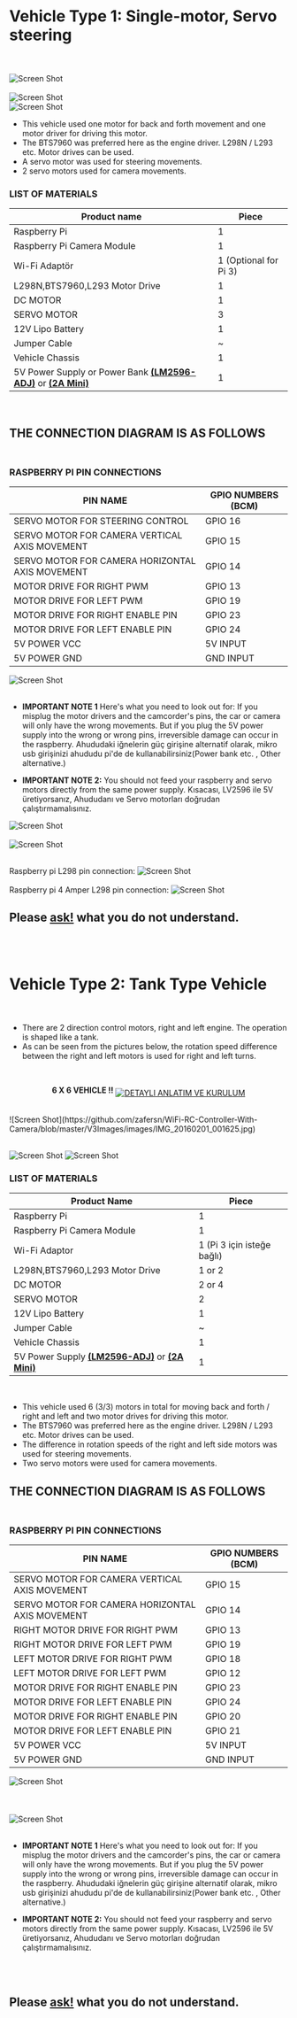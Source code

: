 
# Vehicle Type 1: Single-motor, Servo steering <br><br>



![Screen Shot](https://github.com/zafersn/WiFi-RC-Controller-With-Camera/blob/master/V3Images/images/IMG_20170118_191443_488.jpg)<br><br>
![Screen Shot](https://github.com/zafersn/WiFi-RC-Controller-With-Camera/blob/master/V3Images/images/IMG_20170109_181102.jpg)<br>
![Screen Shot](https://github.com/zafersn/WiFi-RC-Controller-With-Camera/blob/master/V3Images/images/IMG_20161226_171613.jpg)<br>
* This vehicle used one motor for back and forth movement and one motor driver for driving this motor.
 * The BTS7960 was preferred here as the engine driver. L298N / L293 etc.  Motor drives can be used.
* A servo motor was used for steering movements. <br>
* 2 servo motors used for camera movements.

### LIST OF MATERIALS
Product name| Piece
----| ---- 
Raspberry Pi| 1
Raspberry Pi Camera Module| 1
Wi-Fi Adaptör| 1 (Optional for Pi 3)
L298N,BTS7960,L293 Motor Drive| 1 
DC MOTOR|  1  
SERVO MOTOR| 3
12V Lipo Battery| 1
Jumper Cable | ~
Vehicle Chassis| 1
5V Power Supply or Power Bank  [**(LM2596-ADJ)**](http://www.robotistan.com/mini-ayarlanabilir-3a-voltaj-regulator-karti-lm2596-adj) or [**(2A Mini)**]( http://www.robotistan.com/2a-mini-ayarlanabilir-voltaj-dusurucu-regulator-karti)|1
<br>

## THE CONNECTION DIAGRAM IS AS FOLLOWS <br><br>

### RASPBERRY PI PIN CONNECTIONS
PIN NAME| GPIO NUMBERS (BCM)
----| ---- 
SERVO MOTOR FOR STEERING CONTROL| GPIO 16
SERVO MOTOR FOR CAMERA VERTICAL AXIS MOVEMENT| GPIO 15
SERVO MOTOR FOR CAMERA HORIZONTAL AXIS MOVEMENT| GPIO 14
MOTOR DRIVE FOR RIGHT PWM | GPIO 13
MOTOR DRIVE FOR LEFT PWM| GPIO 19
MOTOR DRIVE FOR RIGHT ENABLE PIN| GPIO 23
MOTOR DRIVE FOR LEFT ENABLE PIN| GPIO 24
5V POWER VCC  | 5V INPUT
5V POWER GND | GND INPUT
![Screen Shot](https://github.com/zafersn/WiFi-RC-Controller-With-Camera/blob/master/V3Images/images/RasPiO-portsplus2-on-pi_1500.jpg)<br><br>

* **IMPORTANT NOTE 1** Here's what you need to look out for: If you misplug the motor drivers and the camcorder's pins, the car or camera will only have the wrong movements. But if you plug the 5V power supply into the wrong or wrong pins, irreversible damage can occur in the raspberry. Ahududaki iğnelerin güç girişine alternatif olarak, mikro usb girişinizi ahududu pi'de de kullanabilirsiniz(Power bank etc. , Other alternative.)

* **IMPORTANT NOTE 2:** You should not feed your raspberry and servo motors directly from the same power supply. Kısacası, LV2596 ile 5V üretiyorsanız, Ahududanı ve Servo motorları doğrudan çalıştırmamalısınız.

![Screen Shot](https://github.com/zafersn/WiFi-RC-Controller-With-Camera/blob/master/V3Images/images/pin_baglanti%20servo_en.PNG)
<br><br>
![Screen Shot](https://github.com/zafersn/WiFi-RC-Controller-With-Camera/blob/master/V3Images/images/pin_baglanti_servo_schmatic_en.PNG)
<br><br>

Raspberry pi L298 pin connection: 
![Screen Shot](https://github.com/zafersn/WiFi-RC-Controller-With-Camera/blob/master/V3Images/images/pi_car_l928_motor_drive.PNG)
<br><br>
Raspberry pi  4 Amper L298 pin connection:
![Screen Shot](https://github.com/zafersn/WiFi-RC-Controller-With-Camera/blob/master/V3Images/images/pi_car_l928_4A_motor_drive.PNG)

## Please  [ask!](https://github.com/zafersn/WiFi-RC-Controller-With-Camera/issues) what you do not understand.



<br><br>

# Vehicle Type 2: Tank Type Vehicle <br><br>

* There are 2 direction control motors, right and left engine. The operation is shaped like a tank.
* As can be seen from the pictures below, the rotation speed difference between the right and left motors is used for right and left turns.
<br>


<p align="center" width="640" height="480" > <b>6 X 6 VEHICLE !!</b>
<a href="https://www.youtube.com/watch?v=06LrVjRDfS8"><img src="https://github.com/zafersn/WiFi-RC-Controller-With-Camera/blob/master/V3Images/images/giphy.gif" alt="DETAYLI ANLATIM VE KURULUM" align="middle" />
</a></p>


<br>
![Screen Shot](https://github.com/zafersn/WiFi-RC-Controller-With-Camera/blob/master/V3Images/images/IMG_20160201_001625.jpg)<br><br>


![Screen Shot](https://github.com/zafersn/WiFi-RC-Controller-With-Camera/blob/master/V3Images/images/IMG_20151122_142027.jpg)
![Screen Shot](https://github.com/zafersn/WiFi-RC-Controller-With-Camera/blob/master/V3Images/images/IMG_20151122_141900.jpg)

### LIST OF MATERIALS
Product Name| Piece
----| ---- 
Raspberry Pi| 1
Raspberry Pi Camera Module| 1
Wi-Fi Adaptor| 1 (Pi 3 için isteğe bağlı)
L298N,BTS7960,L293 Motor Drive| 1 or 2 
DC MOTOR|  2 or 4
SERVO MOTOR| 2
12V Lipo Battery| 1
Jumper Cable | ~
Vehicle Chassis | 1
5V Power Supply  [**(LM2596-ADJ)**](http://www.robotistan.com/mini-ayarlanabilir-3a-voltaj-regulator-karti-lm2596-adj) or [**(2A Mini)**]( http://www.robotistan.com/2a-mini-ayarlanabilir-voltaj-dusurucu-regulator-karti)|1
<br>

* This vehicle used 6  (3/3) motors in total for moving back and forth / right and left and two motor drives for driving this motor.
 * The BTS7960 was preferred here as the engine driver. L298N / L293 etc.  Motor drives can be used.
* The difference in rotation speeds of the right and left side motors was used for steering movements. <br>
* Two servo motors were used for camera movements.


## THE CONNECTION DIAGRAM IS AS FOLLOWS <br><br>

### RASPBERRY PI PIN CONNECTIONS
PIN NAME| GPIO NUMBERS (BCM)
----| ---- 
SERVO MOTOR FOR CAMERA VERTICAL AXIS MOVEMENT| GPIO 15
SERVO MOTOR FOR CAMERA HORIZONTAL AXIS MOVEMENT| GPIO 14
RIGHT MOTOR DRIVE FOR RIGHT PWM | GPIO 13
RIGHT MOTOR DRIVE FOR LEFT PWM| GPIO 19
LEFT MOTOR DRIVE FOR RIGHT PWM | GPIO 18
LEFT MOTOR DRIVE FOR LEFT PWM| GPIO 12
MOTOR DRIVE FOR RIGHT ENABLE PIN| GPIO 23
MOTOR DRIVE FOR LEFT ENABLE PIN| GPIO 24
MOTOR DRIVE FOR RIGHT ENABLE PIN| GPIO 20
MOTOR DRIVE FOR LEFT ENABLE PIN| GPIO 21
5V POWER VCC  | 5V INPUT
5V POWER GND | GND INPUT
![Screen Shot](https://github.com/zafersn/WiFi-RC-Controller-With-Camera/blob/master/V3Images/images/pin_baglanti_tank_en.PNG)<br><br>
<br><br>
![Screen Shot](https://github.com/zafersn/WiFi-RC-Controller-With-Camera/blob/master/V3Images/images/pin_baglanti_tank_sematik_en.PNG)
<br><br>
* **IMPORTANT NOTE 1** Here's what you need to look out for: If you misplug the motor drivers and the camcorder's pins, the car or camera will only have the wrong movements. But if you plug the 5V power supply into the wrong or wrong pins, irreversible damage can occur in the raspberry. Ahududaki iğnelerin güç girişine alternatif olarak, mikro usb girişinizi ahududu pi'de de kullanabilirsiniz(Power bank etc. , Other alternative.)

* **IMPORTANT NOTE 2:** You should not feed your raspberry and servo motors directly from the same power supply. Kısacası, LV2596 ile 5V üretiyorsanız, Ahududanı ve Servo motorları doğrudan çalıştırmamalısınız.

<br><br>
## Please  [ask!](https://github.com/zafersn/WiFi-RC-Controller-With-Camera/issues) what you do not understand.
